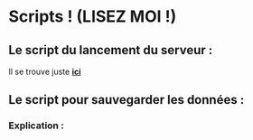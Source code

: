 # Scripts ! (LISEZ MOI !)

## Le script du lancement du serveur :

Il se trouve juste **[ici](https://github.com/Enrick1234/ServeurMinecraft/blob/main/script/lancementserv.sh)**

## Le script pour sauvegarder les données :

### Explication : 
